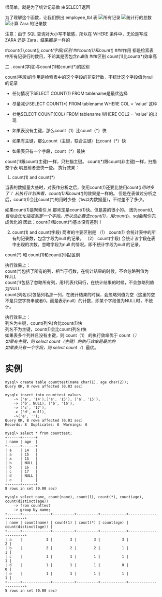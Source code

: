 很简单，就是为了统计记录数
由SELECT返回

为了理解这个函数，让我们祭出 employee_tbl 表
![所有记录](https://upload-images.jianshu.io/upload_images/4685968-c6f571a93a8d2480.png?imageMogr2/auto-orient/strip%7CimageView2/2/w/1240)
![统计行的总数](https://upload-images.jianshu.io/upload_images/4685968-1bcf595e704c1b10.png?imageMogr2/auto-orient/strip%7CimageView2/2/w/1240)
![计算 Zara 的记录数](https://upload-images.jianshu.io/upload_images/4685968-ab0b92ffe7be03ec.png?imageMogr2/auto-orient/strip%7CimageView2/2/w/1240)

注意：由于 SQL 查询对大小写不敏感，所以在 WHERE 条件中，无论是写成 ZARA 还是 Zara，结果都是一样的


#count(1),count(*),count(字段)区别
##count(1)和count(*)
###作用
都是检索表中所有记录行的数目，不论其是否包含null值
###区别
count(1)比count(*)效率高

二 . count(字段)与count(1)和count(*)的区别

count(字段)的作用是检索表中的这个字段的非空行数，不统计这个字段值为null的记录


- 任何情况下SELECT COUNT(1) FROM tablename是最优选择
- 尽量减少SELECT COUNT(*) FROM tablename WHERE COL = ‘value’ 这种
- 杜绝SELECT COUNT(COL) FROM tablename WHERE COL2 = ‘value’ 的出现

- 如果表没有主键，那么count（1）比count（*）快
- 如果有主键，那么count（主键，联合主键）比count（*）快
- 如果表只有一个字段，count（*）最快

count(1)跟count(主键)一样，只扫描主键。
count(*)跟count(非主键)一样，扫描整个表
明显前者更快一些。
执行效果：


1.  count(1) and count(*)

当表的数据量大些时，对表作分析之后，使用count(1)还要比使用count(*)用时多了！ 
从执行计划来看，count(1)和count(*)的效果是一样的。 但是在表做过分析之后，count(1)会比count(*)的用时少些（1w以内数据量），不过差不了多少。 
 
如果count(1)是聚索引,id,那肯定是count(1)快。但是差的很小的。 
因为count(*),自动会优化指定到那一个字段。所以没必要去count(1)，用count(*)，sql会帮你完成优化的 因此：count(1)和count(*)基本没有差别！ 
 
2. count(1) and count(字段)
两者的主要区别是
（1） count(1) 会统计表中的所有的记录数，包含字段为null 的记录。
（2） count(字段) 会统计该字段在表中出现的次数，忽略字段为null 的情况。即不统计字段为null 的记录。 

count(*) 和 count(1)和count(列名)区别  

执行效果上：  
count(*)包括了所有的列，相当于行数，在统计结果的时候，不会忽略列值为NULL  
count(1)包括了忽略所有列，用1代表代码行，在统计结果的时候，不会忽略列值为NULL  
count(列名)只包括列名那一列，在统计结果的时候，会忽略列值为空（这里的空不是只空字符串或者0，而是表示null）的计数，即某个字段值为NULL时，不统计。

执行效率上：  
列名为主键，count(列名)会比count(1)快  
列名不为主键，count(1)会比count(列名)快  
如果表多个列并且没有主键，则 count（1） 的执行效率优于 count（*）  
如果有主键，则 select count（主键）的执行效率是最优的  
如果表只有一个字段，则 select count（*）最优。
# 实例
```
mysql> create table counttest(name char(1), age char(2));
Query OK, 0 rows affected (0.03 sec)

mysql> insert into counttest values
    -> ('a', '14'),('a', '15'), ('a', '15'), 
    -> ('b', NULL), ('b', '16'), 
    -> ('c', '17'),
    -> ('d', null), 
    ->('e', '');
Query OK, 8 rows affected (0.01 sec)
Records: 8  Duplicates: 0  Warnings: 0

mysql> select * from counttest;
+------+------+
| name | age  |
+------+------+
| a    | 14   |
| a    | 15   |
| a    | 15   |
| b    | NULL |
| b    | 16   |
| c    | 17   |
| d    | NULL |
| e    |      |
+------+------+
8 rows in set (0.00 sec)

mysql> select name, count(name), count(1), count(*), count(age), count(distinct(age))
    -> from counttest
    -> group by name;
+------+-------------+----------+----------+------------+----------------------+
| name | count(name) | count(1) | count(*) | count(age) | count(distinct(age)) |
+------+-------------+----------+----------+------------+----------------------+
| a    |           3 |        3 |        3 |          3 |                    2 |
| b    |           2 |        2 |        2 |          1 |                    1 |
| c    |           1 |        1 |        1 |          1 |                    1 |
| d    |           1 |        1 |        1 |          0 |                    0 |
| e    |           1 |        1 |        1 |          1 |                    1 |
+------+-------------+----------+----------+------------+----------------------+
5 rows in set (0.00 sec)
```
